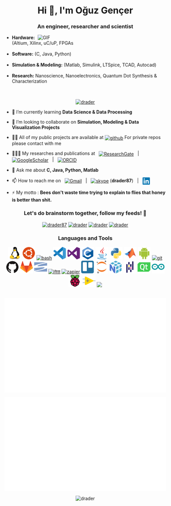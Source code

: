 <h1 align="center">Hi 👋, I'm Oğuz Gençer</h1>
<h3 align="center">An engineer, researcher and scientist</h3>
<img align="right" alt="GIF" src="https://user-images.githubusercontent.com/2417615/151536148-a9ff007b-86ec-4744-b01d-3448a3426ba9.svg" top="20px" width="400"/>

<div>
   <p align="left">
      <ul>
         <li><b>Hardware:</b> (Altium, Xilinx, uC/uP, FPGAs</li><br>			 <li><b>Software:</b> (C, Java, Python)</li><br>
         <li><b>Simulation & Modeling:</b> (Matlab, Simulink, LTSpice, TCAD, Autocad)</li><br>
         <li><b>Research:</b> Nanoscience, Nanoelectronics, Quantum 		Dot Synthesis & Characterization</li>
      </ul>
   </p>
</div>

<p align="center"> <br> <br> <a href="https://github.com/ryo-ma/github-profile-trophy"><img src="https://github-profile-trophy.vercel.app/?username=drader" alt="drader" /></a> </p>

- 🌱 I’m currently learning **Data Science & Data Processing**

- 👯 I’m looking to collaborate on **Simulation, Modeling & Data Visualization Projects**

- 👨‍💻 All of my public projects are available at <a href="https://github.com/drader" target="blank"><img align="center" src="https://user-images.githubusercontent.com/2417615/151570655-ea3f788a-4f70-47e2-9c42-889b2804232d.png" alt="github" height="24" /></a> For private repos please contact with me

- 👨🏻‍🔬 My researches and publications at &nbsp; <a href="https://www.researchgate.net/profile/Oguz-Gencer-2" target="blank"><img align="center" src="https://upload.wikimedia.org/wikipedia/commons/5/5e/ResearchGate_icon_SVG.svg" alt="ResearchGate" height="24" /></a> &nbsp; | &nbsp; <a href="https://scholar.google.com/citations?hl=tr&user=NghI6PkAAAAJ" target="blank"><img align="center" src="https://upload.wikimedia.org/wikipedia/commons/c/c7/Google_Scholar_logo.svg" alt="GoogleScholar" height="24" /></a> &nbsp; | &nbsp; <a href="https://orcid.org/0000-0001-7460-9984" target="blank"><img align="center" src="https://libapps.s3.amazonaws.com/accounts/136240/images/iD_icon.gif" alt="ORCID" height="24" /></a>

- 💬 Ask me about **C, Java, Python, Matlab**

- 📫 How to reach me on &nbsp; <a href="mailto:oguzgencer@gmail.com" target="blank"><img align="center" src="https://upload.wikimedia.org/wikipedia/commons/7/7e/Gmail_icon_%282020%29.svg" alt="Gmail" height="24" /></a> &nbsp; | &nbsp; <a href="https://join.skype.com/invite/iuE7aMa5Ry2t" target="blank"><img align="center" src="https://upload.wikimedia.org/wikipedia/commons/6/60/Skype_logo_%282019%E2%80%93present%29.svg" alt="skype" height="24" /></a> (**drader87**) &nbsp; | &nbsp; <a href="https://www.linkedin.com/in/oguzgencer" target="blank"><img align="center" src="https://raw.githubusercontent.com/devicons/devicon/master/icons/linkedin/linkedin-original.svg" alt="Linkedin" height="24" /></a>
- ⚡ My motto : **Bees don't waste time trying to explain to flies that honey is better than shit.**

<h3 align="center">Let's do brainstorm together, follow my feeds! 🖖</h3>
<p align="center">
<a href="https://twitter.com/drader87" target="blank"><img align="center" src="https://raw.githubusercontent.com/rahuldkjain/github-profile-readme-generator/master/src/images/icons/Social/twitter.svg" alt="drader87" height="40"/></a>
<a href="https://www.hackerrank.com/drader" target="blank"><img align="center" src="https://raw.githubusercontent.com/rahuldkjain/github-profile-readme-generator/master/src/images/icons/Social/hackerrank.svg" alt="drader" height="40"/></a>
<a href="https://stackoverflow.com/users/2009499/oguz-gencer" target="blank"><img align="center" src="https://raw.githubusercontent.com/rahuldkjain/github-profile-readme-generator/master/src/images/icons/Social/stack-overflow.svg" alt="drader" height="40"/></a>
<a href="https://hashnode.com/@Drader" target="blank"><img align="center" src="https://seeklogo.com/images/H/hashnode-logo-B114767E70-seeklogo.com.png" alt="drader" height="40"/></a></p>

<h3 align="center">Languages and Tools</h3>
<p align="center"> 
<a href="https://www.linux.org/" target="_blank" rel="noreferrer"><img
src="https://raw.githubusercontent.com/devicons/devicon/master/icons/linux/linux-original.svg" alt="linux" height="40"/></a>
<a href="https://www.ubuntu.org/" target="_blank" rel="noreferrer"><img
src="https://raw.githubusercontent.com/devicons/devicon/master/icons/ubuntu/ubuntu-plain.svg" alt="ubuntu" height="40"/></a>
<a href="https://www.gnu.org/software/bash/" target="_blank" rel="noreferrer"><img src="https://www.vectorlogo.zone/logos/gnu_bash/gnu_bash-icon.svg" alt="bash" height="40"/></a>
<a href="https://www.vscode.com/" target="_blank" rel="noreferrer"><img
src="https://raw.githubusercontent.com/devicons/devicon/master/icons/vscode/vscode-original.svg" alt="vscode" height="40"/></a>
<a href="https://www.visualstudio.com/" target="_blank" rel="noreferrer"><img
src="https://raw.githubusercontent.com/devicons/devicon/master/icons/visualstudio/visualstudio-plain.svg" alt="visualstudio" height="40"/></a>
<a href="https://en.wikipedia.org/wiki/C_(programming_language)" target="_blank" rel="noreferrer"><img
src="https://raw.githubusercontent.com/devicons/devicon/master/icons/c/c-original.svg" alt="C" height="40"/></a>
<a href="https://www.java.com" target="_blank" rel="noreferrer"><img
src="https://raw.githubusercontent.com/devicons/devicon/master/icons/java/java-original.svg" alt="Java" height="40"/></a>
<a href="https://www.python.org/" target="_blank" rel="noreferrer"><img
src="https://raw.githubusercontent.com/devicons/devicon/master/icons/python/python-original.svg" alt="python" height="40"/></a>
<a href="https://www.mathworks.com" target="_blank" rel="noreferrer"><img
src="https://raw.githubusercontent.com/devicons/devicon/master/icons/matlab/matlab-original.svg" alt="matlab" height="40"/></a> 
<a href="https://www.android.com/en" target="_blank" rel="noreferrer"><img
src="https://raw.githubusercontent.com/devicons/devicon/master/icons/android/android-original.svg" alt="android" height="40"/></a>
<a href="https://git-scm.com/" target="_blank" rel="noreferrer"><img src="https://www.vectorlogo.zone/logos/git-scm/git-scm-icon.svg" alt="git" height="40"/></a>
<a href="https://github.com/drader" target="_blank" rel="noreferrer"><img
src="https://raw.githubusercontent.com/devicons/devicon/master/icons/github/github-original.svg" alt="github" height="40"/></a>
<a href="https://gitlab.com/drader" target="_blank" rel="noreferrer"><img
src="https://raw.githubusercontent.com/devicons/devicon/master/icons/gitlab/gitlab-original.svg" alt="gitlab" height="40"/></a>
<a href="https://www.svn.com/" target="_blank" rel="noreferrer"><img
src="https://raw.githubusercontent.com/devicons/devicon/master/icons/subversion/subversion-original.svg" alt="svn" height="40"/></a>
<a href="https://ifttt.com/" target="_blank" rel="noreferrer"><img
src="https://raw.githubusercontent.com/rahuldkjain/github-profile-readme-generator/master/src/images/icons/Automation/ifttt.svg" alt="ifttt" height="40"/></a>
<a href="https://zapier.com/" target="_blank" rel="noreferrer"><img
src="https://raw.githubusercontent.com/rahuldkjain/github-profile-readme-generator/master/src/images/icons/Automation/zapier.svg" alt="zapier" height="40"/></a>
<a href="https://trello.com/" target="_blank" rel="noreferrer"><img
src="https://raw.githubusercontent.com/devicons/devicon/master/icons/trello/trello-plain.svg" alt="trello" height="40"/></a>
<a href="https://jupyter.org" target="_blank" rel="noreferrer"> <img
src="https://raw.githubusercontent.com/devicons/devicon/master/icons/jupyter/jupyter-original.svg" alt="Jupyter" height="40"/></a>
<a href="https://numpy.org/" target="_blank" rel="noreferrer"> <img
src="https://raw.githubusercontent.com/devicons/devicon/master/icons/numpy/numpy-original.svg" alt="numpy" width="40" height="40"/></a>
<a href="https://pandas.pydata.org/" target="_blank" rel="noreferrer"> <img
src="https://raw.githubusercontent.com/devicons/devicon/master/icons/pandas/pandas-original.svg" alt="pandas" height="40"/></a>
<a href="https://www.qt.io/" target="_blank" rel="noreferrer"> <img
src="https://raw.githubusercontent.com/devicons/devicon/master/icons/qt/qt-original.svg" alt="qt" width="40" height="40"/></a>
<a href="https://www.arduino.cc" target="_blank" rel="noreferrer"> <img
src="https://raw.githubusercontent.com/devicons/devicon/master/icons/arduino/arduino-original.svg" alt="arduino" height="40"/></a>
<a href="https://www.raspberrypi.org/" target="_blank" rel="noreferrer"> <img
src="https://raw.githubusercontent.com/devicons/devicon/master/icons/raspberrypi/raspberrypi-original.svg" alt="raspberrypi" height="40"/></a>
<a href="https://www.ni.com/en-tr/shop/labview.html" target="_blank" rel="noreferrer"> <img
src="https://raw.githubusercontent.com/devicons/devicon/master/icons/labview/labview-original.svg" alt="labview" height="40"/></a>
<a href="https://hashnode.com/@Drader" target="blank" style="fill:#A5915F;"><img height="40" src="https://user-images.githubusercontent.com/2417615/151577981-97717eec-df35-4e04-a41b-18be0740fc72.png" /></a></p>

<p align="center">&nbsp;<img align="center" src="https://github.com/drader/github-stats/blob/master/generated/overview.svg" alt="drader" /></p>

<p align="center"><img align="center" src="https://github.com/drader/github-stats/blob/master/generated/languages.svg" alt="drader" /></p>

<p align="center"><img src="https://komarev.com/ghpvc/?username=drader&label=Profile%20views&color=0e75b6&style=flat" alt="drader" /> </p>
